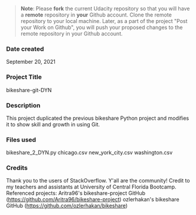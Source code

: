 >**Note**: Please **fork** the current Udacity repository so that you will have a **remote** repository in **your** Github account. Clone the remote repository to your local machine. Later, as a part of the project "Post your Work on Github", you will push your proposed changes to the remote repository in your Github account.

### Date created
September 20, 2021

### Project Title
bikeshare-git-DYN

### Description
This project duplicated the previous bikeshare Python project and modifies it to show skill and growth in using Git.

### Files used
bikeshare_2_DYN.py
chicago.csv
new_york_city.csv
washington.csv

### Credits
Thank you to the users of StackOverflow. Y'all are the community!
Credit to my teachers and assistants at University of Central Florida Bootcamp.
Referenced projects: 
    Aritra96's bikeshare-project GitHub (https://github.com/Aritra96/bikeshare-project)
    ozlerhakan's bikeshare GitHub (https://github.com/ozlerhakan/bikeshare)


